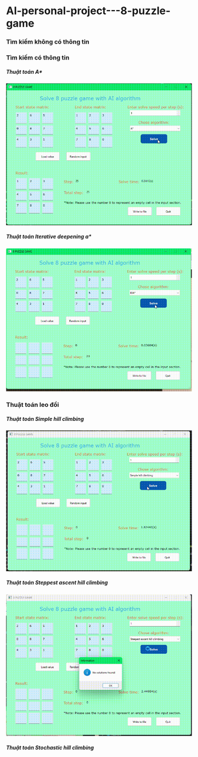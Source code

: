 # AI-personal-project---8-puzzle-game
### Tìm kiếm không có thông tin
### Tìm kiếm có thông tin
##### Thuật toán A*
![Error](gif/Astart.gif)

##### Thuật toán Iterative deepening a*
![Error](gif/IDAstart.gif)

### Thuật toán leo đồi
##### Thuật toán Simple hill climbing
![Error](gif/SHC.gif)

##### Thuật toán Steppest ascent hill climbing
![Error](gif/SAHC.gif)

##### Thuật toán Stochastic hill climbing
